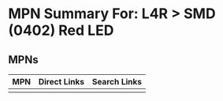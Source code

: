 



# MPN Summary For: L4R > SMD (0402) Red LED

## MPNs
  

|MPN|Direct Links|Search Links|
| :--- | :--- | :--- |
||||
